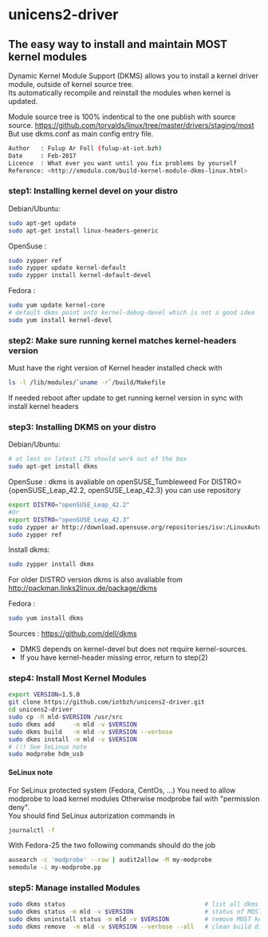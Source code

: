 # unicens2-driver

## The easy way to install and maintain MOST kernel modules

Dynamic Kernel Module Support (DKMS) allows you to install a kernel driver module,
outside of kernel source tree.  
Its automatically recompile and reinstall the modules when kernel is updated.

Module source tree is 100% indentical to the one publish with source source.
<https://github.com/torvalds/linux/tree/master/drivers/staging/most>  
But use dkms.conf as main config entry file.

```bash
Author   : Fulup Ar Foll (fulup-at-iot.bzh)
Date     : Feb-2017
Licence  : What ever you want until you fix problems by yourself
Reference: <http://xmodulo.com/build-kernel-module-dkms-linux.html>
```

### step1: Installing kernel devel on your distro

Debian/Ubuntu:

```bash
sudo apt-get update
sudo apt-get install linux-headers-generic
```

OpenSuse :

```bash
sudo zypper ref
sudo zypper update kernel-default
sudo zypper install kernel-default-devel
```

Fedora :

```bash
sudo yum update kernel-core
# default dkms point onto kernel-debug-devel which is not a good idea
sudo yum install kernel-devel
```

### step2: Make sure running kernel matches kernel-headers version

Must have the right version of Kernel header installed check with

```bash
ls -l /lib/modules/`uname -r`/build/Makefile
```

If needed reboot after update to get running kernel version in sync with install kernel headers

### step3: Installing DKMS on your distro

Debian/Ubuntu:

```bash
# at lest on latest LTS should work out of the box
sudo apt-get install dkms
```

OpenSuse :
dkms is avaliable on openSUSE_Tumbleweed
For DISTRO={openSUSE_Leap_42.2, openSUSE_Leap_42.3} you can use repository

```bash
export DISTRO="openSUSE_Leap_42.2"
#Or
export DISTRO="openSUSE_Leap_42.3"
sudo zypper ar http://download.opensuse.org/repositories/isv:/LinuxAutomotive:/app-Framework/${DISTRO}/isv:LinuxAutomotive:app-Framework.repo
sudo zypper ref
```

Install dkms:

```bash
sudo zypper install dkms
```

For older DISTRO version dkms is also avaliable from <http://packman.links2linux.de/package/dkms>

Fedora :

```bash
sudo yum install dkms
```

Sources : <https://github.com/dell/dkms>

* DMKS depends on kernel-devel but does not require kernel-sources.
* If you have kernel-header missing error, return to step(2)

### step4: Install Most Kernel Modules

```bash
export VERSION=1.5.0
git clone https://github.com/iotbzh/unicens2-driver.git
cd unicens2-driver
sudo cp -R mld-$VERSION /usr/src
sudo dkms add     -m mld -v $VERSION
sudo dkms build   -m mld -v $VERSION --verbose
sudo dkms install -m mld -v $VERSION
# (!) See SeLinux note
sudo modprobe hdm_usb
```

#### SeLinux note

For SeLinux protected system (Fedora, CentOs, ...) You need to allow modprobe to load kernel modules
Otherwise modprobe fail with "permission deny".  
You should find SeLinux autorization commands in

```bash
journalctl -f
```

With Fedora-25 the two following commands should do the job

```bash
ausearch -c 'modprobe' --raw | audit2allow -M my-modprobe
semodule -i my-modprobe.pp
```

### step5: Manage installed Modules

```bash
sudo dkms status                                       # list all dkms installed modules
sudo dkms status -m mld -v $VERSION                    # status of MOST kernel driver only
sudo dkms uninstall status -m mld -v $VERSION          # remove MOST kernel module
sudo dkms remove  -m mld -v $VERSION --verbose --all   # clean build directory
```